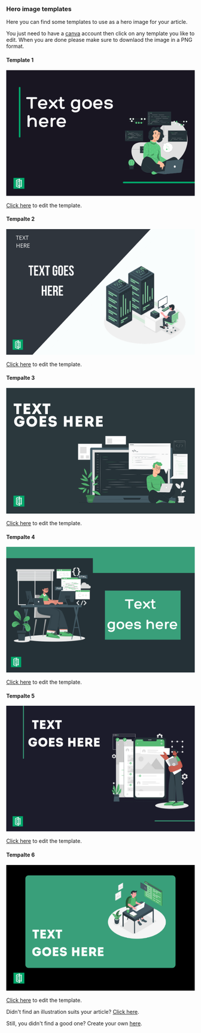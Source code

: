### Hero image templates
Here you can find some templates to use as a hero image for your article.

You just need to have a [canva](https://www.canva.com/) account then click on any template you like to edit. When you are done please make sure to downlaod the image in a PNG format.

#### Template 1

![Template 1](https://github.com/ahmadmardeni1/Canva/blob/main/Template%201.png)

[Click here](https://www.canva.com/design/DAEZxNJY7ro/cSBuYOb2VJqbbzBH4bSsdA/view?utm_content=DAEZxNJY7ro&utm_campaign=designshare&utm_medium=link&utm_source=sharebutton&mode=preview) to edit the template.

#### Tempalte 2

![Template 2](https://github.com/ahmadmardeni1/Canva/blob/main/Template_2.png)

[Click here](https://www.canva.com/design/DAEZxTw0cjg/amyUyXjukHFvf98w7wxXCw/view?utm_content=DAEZxTw0cjg&utm_campaign=designshare&utm_medium=link&utm_source=sharebutton&mode=preview) to edit the template.


#### Tempalte 3

![Template 5](https://github.com/ahmadmardeni1/Canva/blob/main/Template%205.png)

[Click here](https://www.canva.com/design/DAEZxUCNCPo/_S4BRub9hWrN--jvFIbNzw/view?utm_content=DAEZxUCNCPo&utm_campaign=designshare&utm_medium=link&utm_source=sharebutton&mode=preview) to edit the template.

#### Tempalte 4

![Template 4](https://github.com/ahmadmardeni1/Canva/blob/main/Template_4.png)

[Click here](https://www.canva.com/design/DAEZxWoam4g/IdMccgGRnwbfEgkeEApGCw/view?utm_content=DAEZxWoam4g&utm_campaign=designshare&utm_medium=link&utm_source=sharebutton&mode=preview) to edit the template.


#### Tempalte 5

![Template 3](https://github.com/ahmadmardeni1/Canva/blob/main/Template%203.png)

[Click here](https://www.canva.com/design/DAEZxcpCC1c/BMx_CKPBK7Uj5s7sRSImLg/view?utm_content=DAEZxcpCC1c&utm_campaign=designshare&utm_medium=link&utm_source=sharebutton&mode=preview) to edit the template.

#### Tempalte 6

![Template 6](https://github.com/ahmadmardeni1/Canva/blob/main/Template%206.png)

[Click here](https://www.canva.com/design/DAEZxTOf0CU/7QuCDbS0sqEfB3dx9HKRdg/view?utm_content=DAEZxTOf0CU&utm_campaign=designshare&utm_medium=link&utm_source=sharebutton&mode=preview) to edit the template.

Didn't find an illustration suits your article? [Click here](https://www.dropbox.com/sh/n77qu7u4lnsdl3p/AADBdAfi7UyyvCn4_L5SrcSya?dl=0).

Still, you didn't find a good one? Create your own [here](https://storyset.com/).
